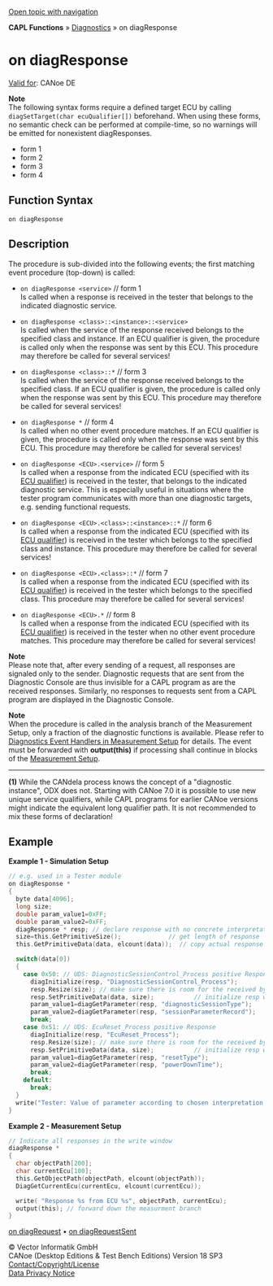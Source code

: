 [Open topic with navigation](../../../../../CANoeDEFamily.htm#Topics/CAPLFunctions/Diagnostics/EventProcedures/CAPLfunctionOnDiagResponse.md)

**CAPL Functions** » [Diagnostics](../CAPLfunctionsDiagnosticsOverview.md) » on diagResponse

# on diagResponse

[Valid for](../../../Shared/FeatureAvailability.md): CANoe DE

**Note**  
The following syntax forms require a defined target ECU by calling `diagSetTarget(char ecuQualifier[])` beforehand. When using these forms, no semantic check can be performed at compile-time, so no warnings will be emitted for nonexistent diagResponses.

- form 1
- form 2
- form 3
- form 4

## Function Syntax

`on diagResponse`

## Description

The procedure is sub-divided into the following events; the first matching event procedure (top-down) is called:

- `on diagResponse <service>` // form 1  
  Is called when a response is received in the tester that belongs to the indicated diagnostic service.

- `on diagResponse <class>::<instance>::<service>`  
  Is called when the service of the response received belongs to the specified class and instance. If an ECU qualifier is given, the procedure is called only when the response was sent by this ECU. This procedure may therefore be called for several services!

- `on diagResponse <class>::*` // form 3  
  Is called when the service of the response received belongs to the specified class. If an ECU qualifier is given, the procedure is called only when the response was sent by this ECU. This procedure may therefore be called for several services!

- `on diagResponse *` // form 4  
  Is called when no other event procedure matches. If an ECU qualifier is given, the procedure is called only when the response was sent by this ECU. This procedure may therefore be called for several services!

- `on diagResponse <ECU>.<service>` // form 5  
  Is called when a response from the indicated ECU (specified with its [ECU qualifier](../../../CANoeCANalyzer/Diagnostics/DiagISOTPconfig/DiagDescr/DiagDescOther.md)) is received in the tester, that belongs to the indicated diagnostic service. This is especially useful in situations where the tester program communicates with more than one diagnostic targets, e.g. sending functional requests.

- `on diagResponse <ECU>.<class>::<instance>::*` // form 6  
  Is called when a response from the indicated ECU (specified with its [ECU qualifier](../../../CANoeCANalyzer/Diagnostics/DiagISOTPconfig/DiagDescr/DiagDescOther.md)) is received in the tester which belongs to the specified class and instance. This procedure may therefore be called for several services!

- `on diagResponse <ECU>.<class>::*` // form 7  
  Is called when a response from the indicated ECU (specified with its [ECU qualifier](../../../CANoeCANalyzer/Diagnostics/DiagISOTPconfig/DiagDescr/DiagDescOther.md)) is received in the tester which belongs to the specified class. This procedure may therefore be called for several services!

- `on diagResponse <ECU>.*` // form 8  
  Is called when a response from the indicated ECU (specified with its [ECU qualifier](../../../CANoeCANalyzer/Diagnostics/DiagISOTPconfig/DiagDescr/DiagDescOther.md)) is received in the tester when no other event procedure matches. This procedure may therefore be called for several services!

**Note**  
Please note that, after every sending of a request, all responses are signaled only to the sender. Diagnostic requests that are sent from the Diagnostic Console are thus invisible for a CAPL program as are the received responses. Similarly, no responses to requests sent from a CAPL program are displayed in the Diagnostic Console.

**Note**  
When the procedure is called in the analysis branch of the Measurement Setup, only a fraction of the diagnostic functions is available. Please refer to [Diagnostics Event Handlers in Measurement Setup](../CAPLfunctionsDiagnosticsEventHandlerAnalysisBranch.md) for details. The event must be forwarded with **output(this)** if processing shall continue in blocks of the [Measurement Setup](../../../CANoeCANalyzer/Windows/MeasurementSetup/MeasurementSetupWindow.md).

_______________________  
**(1)** While the CANdela process knows the concept of a "diagnostic instance", ODX does not. Starting with CANoe 7.0 it is possible to use new unique service qualifiers, while CAPL programs for earlier CANoe versions might indicate the equivalent long qualifier path. It is not recommended to mix these forms of declaration!

## Example

**Example 1 - Simulation Setup**  
```c
// e.g. used in a Tester module
on diagResponse *
{
  byte data[4096];
  long size;
  double param_value1=0xFF;
  double param_value2=0xFF;
  diagResponse * resp; // declare response with no concrete interpretation
  size=this.GetPrimitiveSize();             // get length of response
  this.GetPrimitiveData(data, elcount(data));  // copy actual response from "on diagResponse *" into data array

  switch(data[0])
  {
    case 0x50: // UDS: DiagnosticSessionControl_Process positive Response
      diagInitialize(resp, "DiagnosticSessionControl_Process");
      resp.Resize(size); // make sure there is room for the received bytes
      resp.SetPrimitiveData(data, size);           // initialize resp with actual response from data array
      param_value1=diagGetParameter(resp, "diagnosticSessionType");
      param_value2=diagGetParameter(resp, "sessionParameterRecord");
      break;
    case 0x51: // UDS: EcuReset_Process positive Response
      diagInitialize(resp, "EcuReset_Process");
      resp.Resize(size); // make sure there is room for the received bytes
      resp.SetPrimitiveData(data, size);           // initialize resp with actual response from data array
      param_value1=diagGetParameter(resp, "resetType");
      param_value2=diagGetParameter(resp, "powerDownTime");
      break;
    default:
      break;
  }
  write("Tester: Value of parameter according to chosen interpretation: 0x%x 0x%x %3.0lf %3.0lf",data[0], data[1], param_value1, param_value2);
}
```

**Example 2 - Measurement Setup**  
```c
// Indicate all responses in the write window
diagResponse *
{
  char objectPath[200];
  char currentEcu[100];
  this.GetObjectPath(objectPath, elcount(objectPath));
  DiagGetCurrentEcu(currentEcu, elcount(currentEcu));

  write( "Response %s from ECU %s", objectPath, currentEcu);
  output(this); // forward down the measurment branch
}
```

[on diagRequest](CAPLfunctionOnDiagRequest.md) • [on diagRequestSent](CAPLfunctionOnDiagRequestSent.md)

© Vector Informatik GmbH  
CANoe (Desktop Editions & Test Bench Editions) Version 18 SP3  
[Contact/Copyright/License](../../../Shared/ContactCopyrightLicense.md)  
[Data Privacy Notice](https://www.vector.com/int/en/company/get-info/privacy-policy/)